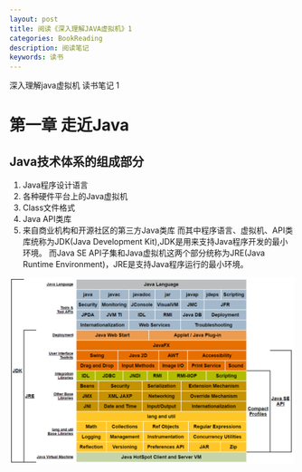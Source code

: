 ```yaml
---
layout: post
title: 阅读《深入理解JAVA虚拟机》1
categories: BookReading
description: 阅读笔记
keywords: 读书
---
```

深入理解java虚拟机 读书笔记 1

# 第一章 走近Java
## Java技术体系的组成部分
1. Java程序设计语言
2. 各种硬件平台上的Java虚拟机
3. Class文件格式
4. Java API类库
5. 来自商业机构和开源社区的第三方Java类库
而其中程序语言、虚拟机、API类库统称为JDK(Java Development Kit),JDK是用来支持Java程序开发的最小环境。
而Java SE API子集和Java虚拟机这两个部分统称为JRE(Java Runtime Environment)，JRE是支持Java程序运行的最小环境。

![图片1](/images/bookreading/jvm1/1.png)
